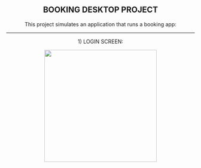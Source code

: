 <h2 align="center">BOOKING DESKTOP PROJECT</h2>

<p align="center">This project simulates an application that runs a booking app: </p>

---

<p align="center">1) LOGIN SCREEN: </p>

<p align="center">
  <img src="https://github.com/Lxvine/BOOKING/blob/master/Screenshots/booking.png" style=" width:300px">
</p>
